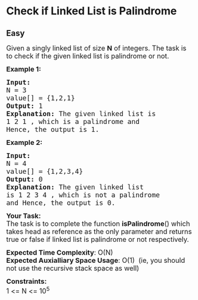 # Check if Linked List is Palindrome
## Easy 
<div class="problem-statement" style="user-select: auto;">
                <p style="user-select: auto;"></p><p style="user-select: auto;"><span style="font-size: 18px; user-select: auto;">Given a singly linked list of size <strong style="user-select: auto;">N</strong> of integers. The task is to check if the given linked list is palindrome or not.</span></p>

<p style="user-select: auto;"><span style="font-size: 18px; user-select: auto;"><strong style="user-select: auto;">Example 1:</strong></span></p>

<pre style="user-select: auto;"><span style="font-size: 18px; user-select: auto;"><strong style="user-select: auto;">Input:
</strong>N = 3
value[] = {1,2,1}
<strong style="user-select: auto;">Output: </strong>1<strong style="user-select: auto;">
Explanation: </strong>The given linked list is
1 2 1 , which is a palindrome and
Hence, the output is 1.</span>
</pre>

<p style="user-select: auto;"><span style="font-size: 18px; user-select: auto;"><strong style="user-select: auto;">Example 2:</strong></span></p>

<pre style="user-select: auto;"><span style="font-size: 18px; user-select: auto;"><strong style="user-select: auto;">Input:
</strong>N = 4
value[] = {1,2,3,4}
<strong style="user-select: auto;">Output: </strong>0<strong style="user-select: auto;">
Explanation: </strong>The given linked list
is 1 2 3 4 , which is not a palindrome
and Hence, the output is 0.</span></pre>

<p style="user-select: auto;"><span style="font-size: 18px; user-select: auto;"><strong style="user-select: auto;">Your Task:</strong><br style="user-select: auto;">
The task is to complete the function&nbsp;<strong style="user-select: auto;">isPalindrome</strong>() which takes head as reference as the only parameter and returns true or false if linked list is palindrome&nbsp;or not respectively.</span></p>

<p style="user-select: auto;"><span style="font-size: 18px; user-select: auto;"><strong style="user-select: auto;">Expected Time Complexity</strong>: O(N)<br style="user-select: auto;">
<strong style="user-select: auto;">Expected Auxialliary Space Usage</strong>: O(1)&nbsp; (ie, you should not use the recursive stack space as well)</span></p>

<p style="user-select: auto;"><span style="font-size: 18px; user-select: auto;"><strong style="user-select: auto;">Constraints:</strong><br style="user-select: auto;">
1 &lt;= N&nbsp;&lt;= 10<sup style="user-select: auto;">5</sup></span></p>
 <p style="user-select: auto;"></p>
            </div>